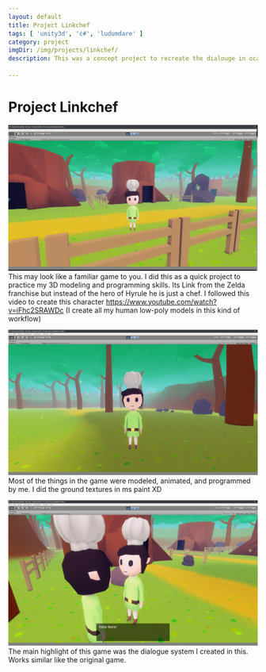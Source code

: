 ```yaml
---
layout: default
title: Project Linkchef
tags: [ 'unity3d', 'c#', 'ludumdare' ]
category: project
imgDir: /img/projects/linkchef/
description: This was a concept project to recreate the dialouge in ocarina of time and understanding linked lists and events. Since I love the Legend of Zelda franchise I went all out on this project and created everything from scratch. For copyright reasons this Link is not the hero of time but the Chef of Hyrule. Also a reference to my friend's internet alias.

---
```



Project Linkchef
================

![Picture](/img/projects/linkchef/1.png)
This may look like a familiar game to you. I did this as a quick project to practice my 3D modeling and programming skills. Its Link from the Zelda franchise but instead of the hero of Hyrule he is just a chef. I followed this video to create this character https://www.youtube.com/watch?v=iFhc2SRAWDc  (I create all my human low-poly models in this kind of workflow)

![Picture](/img/projects/linkchef/3.png)
Most of the things in the game were modeled, animated, and programmed by me. I did the ground textures in ms paint XD

![Picture](/img/projects/linkchef/2.png)
The main highlight of this game was the dialogue system I created in this. Works similar like the original game.
